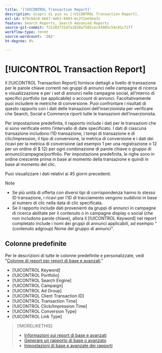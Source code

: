 ```yaml
---
title: '[!UICONTROL Transaction Report]'
description: Scopri di più su [!UICONTROL Transaction Report].
exl-id: 879c6dc0-6667-4e63-8403-bc2f2ee5ba3c
feature: Search Reports, Search Advanced Reports
source-git-commit: f21283731d7a1830af585cec43805c54c81c72ff
workflow-type: tm+mt
source-wordcount: '262'
ht-degree: 0%

---
```


# [!UICONTROL Transaction Report]

Il [!UICONTROL Transaction Report] fornisce dettagli a livello di transazione per le parole chiave correnti nei gruppi di annunci nelle campagne di ricerca e visualizzazione e per i set di annunci nelle campagne social, all’interno di specifici portfolio (se applicabile) o account di annunci. Facoltativamente puoi includere le metriche di conversione. Puoi confrontare i risultati di questo rapporto con i dati delle transazioni dell’inserzionista per verificare che Search, Social e Commerce riporti tutte le transazioni dell’inserzionista.

Per impostazione predefinita, il rapporto include i dati per le transazioni che si sono verificate entro l’intervallo di date specificato. I dati di ciascuna transazione includono l’ID transazione, i tempi di transazione e di clic/impression, il tipo di conversione, la metrica di conversione e i dati dei ricavi per la metrica di conversione (ad esempio 1 per una registrazione o 12 per un ordine di $ 12) per ogni combinazione di parole chiave o gruppo di annunci/campagne/portfolio. Per impostazione predefinita, le righe sono in ordine crescente prima in base al momento della transazione e quindi in base al momento del clic.

Puoi visualizzare i dati relativi ai 45 giorni precedenti.

>[!NOTE]
>
>* Se più unità di offerta con diversi tipi di corrispondenza hanno lo stesso ID transazione, i ricavi per l’ID di tracciamento vengono suddivisi in base al numero di clic nella data di clic specificata.
>* Se il rapporto include dati provenienti da gruppi di annunci in campagne di ricerca abilitate per il contenuto o in campagne display o social (che non includono parole chiave), allora il [!UICONTROL Keyword] nel report completato include i nomi dei gruppi di annunci applicabili, ad esempio &quot;(contenuto adgroup) Nome del gruppo di annunci&quot;.

## Colonne predefinite

Per le descrizioni di tutte le colonne predefinite e personalizzate, vedi &quot;[Colonne di report per report di base e avanzati](basic-advanced-report-columns.md).&quot;

* [!UICONTROL Keyword]
* [!UICONTROL Portfolio]
* [!UICONTROL Search Engine]
* [!UICONTROL Campaign]
* [!UICONTROL Ad Group]
* [!UICONTROL Client Transaction ID]
* [!UICONTROL Transaction Time]
* [!UICONTROL Click/Impression Time]
* [!UICONTROL Conversion Type]
* [!UICONTROL Link Type]

>[!MORELIKETHIS]
>
>* [Informazioni sui report di base e avanzati](basic-advanced-report-about.md)
>* [Generare un rapporto di base o avanzato](basic-advanced-report-generate.md)
>* [Impostazioni di base e avanzate dei rapporti](basic-advanced-report-settings.md)
